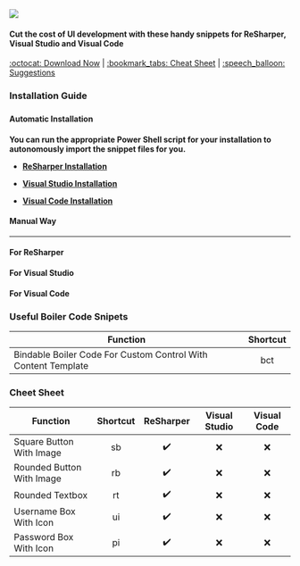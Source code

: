 <img src="https://i.postimg.cc/WzCBf0Nm/Component-159-1.png">

<h4>Cut the cost of UI development with these handy snippets for ReSharper, Visual Studio and Visual Code</h4>

<p>
	<a href="#">:octocat: Download Now</a> |
	<a href="#">:bookmark_tabs: Cheat Sheet</a> |
	<a href="#">:speech_balloon: Suggestions</a>
</p>

<h3>Installation Guide<h3>
<h4>Automatic Installation<h4>
<p>You can run the appropriate Power Shell script for your installation to autonomously import the snippet files for you.</p>
	
* <a href="#">ReSharper Installation</a>
	
* <a href="#">Visual Studio Installation</a>
	
* <a href="#">Visual Code Installation</a>
		 
<h4>Manual Way</h4>

---

#### For ReSharper

#### For Visual Studio

#### For Visual Code

<h3>Useful Boiler Code Snipets</h3>

<p>
	
| Function                                                       | Shortcut |
|----------------------------------------------------------------|:--------:|
| Bindable Boiler Code For Custom Control With Content Template  |    bct   |

</p>

<h3>Cheet Sheet</h3>

<p>

| Function                  | Shortcut |      ReSharper     | Visual Studio | Visual Code |
|---------------------------|:--------:|:------------------:|:-------------:|:-----------:|
| Square Button With Image  |    sb    | :heavy_check_mark: |      :x:      |     :x:     |
| Rounded Button With Image |    rb    | :heavy_check_mark: |      :x:      |     :x:     |
| Rounded Textbox           |    rt    | :heavy_check_mark: |      :x:      |     :x:     |
| Username Box With Icon    |    ui    | :heavy_check_mark: |      :x:      |     :x:     |
| Password Box With Icon    |    pi    | :heavy_check_mark: |      :x:      |     :x:     |
  
</p>
